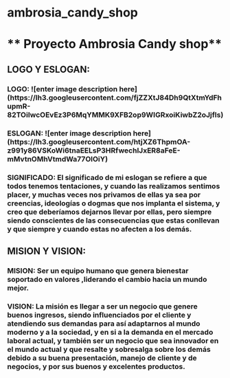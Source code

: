 # ambrosia_candy_shop
<h1> ** Proyecto Ambrosia Candy shop**

<h2> LOGO Y ESLOGAN: 
<h3> LOGO:
![enter image description here](https://lh3.googleusercontent.com/fjZZXtJ84Dh9QtXtmYdFhupmR-82TOiIwcOEvEz3P6MqYMMK9XFB2op9WIGRxoiKiwbZ2oJjfls)
<h3> ESLOGAN:
![enter image description here](https://lh3.googleusercontent.com/htjXZ6ThpmOA-z991y86VSKoWi6tnaEELsP3HRfwechlJxER8aFeE-mMvtnOMhVtmdWa77OlOiY)

<h3>SIGNIFICADO: El significado de mi eslogan se refiere a que todos tenemos tentaciones, y cuando las realizamos sentimos placer, y muchas veces nos privamos de ellas ya sea por creencias, ideologías o dogmas que nos implanta el sistema, y creo que deberíamos dejarnos llevar por ellas, pero siempre siendo conscientes de las consecuencias que estas conllevan y que siempre y cuando estas no afecten a los demás.
<h2> MISION Y VISION:
<h3> MISION: Ser un equipo humano que genera bienestar soportado en valores ,liderando el cambio hacia un mundo mejor.
<h3> VISION: La misión es llegar a ser un negocio que genere buenos ingresos, siendo influenciados por el cliente y atendiendo sus demandas para así adaptarnos al mundo moderno y a la sociedad, y en si a la demanda en el mercado laboral actual, y también ser un negocio que sea innovador en el mundo actual y que resalte y sobresalga sobre los demás debido a su buena presentación, manejo de cliente y de negocios, y por sus buenos y excelentes productos.
